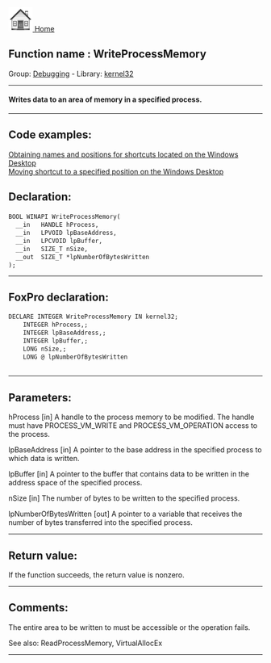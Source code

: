 [<img src="../../images/home.png"> Home ](https://github.com/VFPX/Win32API)  

## Function name : WriteProcessMemory
Group: [Debugging](../../functions_group.md#Debugging)  -  Library: [kernel32](../../Libraries.md#kernel32)  
***  


#### Writes data to an area of memory in a specified process. 
***  


## Code examples:
[Obtaining names and positions for shortcuts located on the Windows Desktop](../../samples/sample_579.md)  
[Moving shortcut to a specified position on the Windows Desktop](../../samples/sample_581.md)  

## Declaration:
```foxpro  
BOOL WINAPI WriteProcessMemory(
  __in   HANDLE hProcess,
  __in   LPVOID lpBaseAddress,
  __in   LPCVOID lpBuffer,
  __in   SIZE_T nSize,
  __out  SIZE_T *lpNumberOfBytesWritten
);  
```  
***  


## FoxPro declaration:
```foxpro  
DECLARE INTEGER WriteProcessMemory IN kernel32;
	INTEGER hProcess,;
	INTEGER lpBaseAddress,;
	INTEGER lpBuffer,;
	LONG nSize,;
	LONG @ lpNumberOfBytesWritten
  
```  
***  


## Parameters:
hProcess [in]
A handle to the process memory to be modified. The handle must have PROCESS_VM_WRITE and PROCESS_VM_OPERATION access to the process.

lpBaseAddress [in]
A pointer to the base address in the specified process to which data is written.

lpBuffer [in]
A pointer to the buffer that contains data to be written in the address space of the specified process.

nSize [in]
The number of bytes to be written to the specified process.

lpNumberOfBytesWritten [out]
A pointer to a variable that receives the number of bytes transferred into the specified process.   
***  


## Return value:
If the function succeeds, the return value is nonzero.  
***  


## Comments:
The entire area to be written to must be accessible or the operation fails.  
  
See also: ReadProcessMemory, VirtualAllocEx   
  
***  


